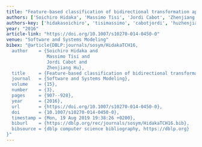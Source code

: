 ```yaml
---
title: "Feature-based classification of bidirectional transformation approaches"
authors: ['Soichiro Hidaka', 'Massimo Tisi', 'Jordi Cabot', 'Zhenjiang Hu']
authors-key: ['hidakasoichiro', 'tisimassimo', 'cabotjordi', 'huzhenjiang']
year: "2016"
article-link: "https://doi.org/10.1007/s10270-014-0450-0"
venue: "Software and Systems Modeling"
bibex: "@article{DBLP:journals/sosym/HidakaTCH16,
  author    = {Soichiro Hidaka and
               Massimo Tisi and
               Jordi Cabot and
               Zhenjiang Hu},
  title     = {Feature-based classification of bidirectional transformation approaches},
  journal   = {Software and Systems Modeling},
  volume    = {15},
  number    = {3},
  pages     = {907--928},
  year      = {2016},
  url       = {https://doi.org/10.1007/s10270-014-0450-0},
  doi       = {10.1007/s10270-014-0450-0},
  timestamp = {Mon, 19 Aug 2019 19:38:26 +0200},
  biburl    = {https://dblp.org/rec/journals/sosym/HidakaTCH16.bib},
  bibsource = {dblp computer science bibliography, https://dblp.org}
}"
---
```

